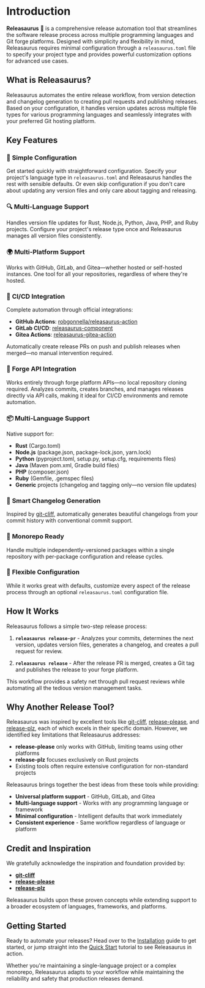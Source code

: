 # Introduction

**Releasaurus** 🦕 is a comprehensive release automation tool that streamlines
the software release process across multiple programming languages and Git forge
platforms. Designed with simplicity and flexibility in mind, Releasaurus
requires minimal configuration through a `releasaurus.toml` file to specify
your project type and provides powerful customization options for advanced use
cases.

## What is Releasaurus?

Releasaurus automates the entire release workflow, from version detection and
changelog generation to creating pull requests and publishing releases. Based
on your configuration, it handles version updates across multiple file types
for various programming languages and seamlessly integrates with your preferred
Git hosting platform.

## Key Features

### 🚀 **Simple Configuration**

Get started quickly with straightforward configuration. Specify your project's
language type in `releasaurus.toml` and Releasaurus handles the rest with
sensible defaults. Or even skip configuration if you don't care about updating
any version files and only care about tagging and releasing.

### 🔍 **Multi-Language Support**

Handles version file updates for Rust, Node.js, Python, Java, PHP, and Ruby
projects. Configure your project's release type once and Releasaurus manages all
version files consistently.

### 🌍 **Multi-Platform Support**

Works with GitHub, GitLab, and Gitea—whether hosted or self-hosted instances.
One tool for all your repositories, regardless of where they're hosted.

### 🤖 **CI/CD Integration**

Complete automation through official integrations:

- **GitHub Actions**: [robgonnella/releasaurus-action]
- **GitLab CI/CD**: [releasaurus-component]
- **Gitea Actions**: [releasaurus-gitea-action]

Automatically create release PRs on push and publish releases when merged—no
manual intervention required.

### 📁 **Forge API Integration**

Works entirely through forge platform APIs—no local repository cloning
required. Analyzes commits, creates branches, and manages releases directly via
API calls, making it ideal for CI/CD environments and remote automation.

### 📦 **Multi-Language Support**

Native support for:

- **Rust** (Cargo.toml)
- **Node.js** (package.json, package-lock.json, yarn.lock)
- **Python** (pyproject.toml, setup.py, setup.cfg, requirements files)
- **Java** (Maven pom.xml, Gradle build files)
- **PHP** (composer.json)
- **Ruby** (Gemfile, .gemspec files)
- **Generic** projects (changelog and tagging only—no version file updates)

### 📝 **Smart Changelog Generation**

Inspired by [git-cliff](https://git-cliff.org/), automatically generates
beautiful changelogs from your commit history with conventional commit support.

### 🏢 **Monorepo Ready**

Handle multiple independently-versioned packages within a single repository
with per-package configuration and release cycles.

### 🔧 **Flexible Configuration**

While it works great with defaults, customize every aspect of the release
process through an optional `releasaurus.toml` configuration file.

## How It Works

Releasaurus follows a simple two-step release process:

1. **`releasaurus release-pr`** - Analyzes your commits, determines the next
   version, updates version files, generates a changelog, and creates a pull
   request for review.

2. **`releasaurus release`** - After the release PR is merged, creates a Git
   tag and publishes the release to your forge platform.

This workflow provides a safety net through pull request reviews while
automating all the tedious version management tasks.

## Why Another Release Tool?

Releasaurus was inspired by excellent tools like
[git-cliff](https://git-cliff.org/),
[release-please](https://github.com/googleapis/release-please), and
[release-plz](https://release-plz.ieni.dev/), each of which excels in their
specific domain. However, we identified key limitations that Releasaurus
addresses:

- **release-please** only works with GitHub, limiting teams using other
  platforms
- **release-plz** focuses exclusively on Rust projects
- Existing tools often require extensive configuration for non-standard
  projects

Releasaurus brings together the best ideas from these tools while providing:

- **Universal platform support** - GitHub, GitLab, and Gitea
- **Multi-language support** - Works with any programming language or
  framework
- **Minimal configuration** - Intelligent defaults that work immediately
- **Consistent experience** - Same workflow regardless of language or
  platform

## Credit and Inspiration

We gratefully acknowledge the inspiration and foundation provided by:

- **[git-cliff](https://git-cliff.org/)**
- **[release-please](https://github.com/googleapis/release-please)**
- **[release-plz](https://release-plz.ieni.dev/)**

Releasaurus builds upon these proven concepts while extending support to a
broader ecosystem of languages, frameworks, and platforms.

## Getting Started

Ready to automate your releases? Head over to the
[Installation](./installation.md) guide to get started, or jump straight into
the [Quick Start](./quick-start.md) tutorial to see Releasaurus in action.

Whether you're maintaining a single-language project or a complex monorepo,
Releasaurus adapts to your workflow while maintaining the reliability and
safety that production releases demand.

[robgonnella/releasaurus-action]: https://github.com/robgonnella/releasaurus-action
[releasaurus-component]: https://gitlab.com/rgon/releasaurus-component
[releasaurus-gitea-action]: https://gitea.com/rgon/releasaurus-gitea-action

